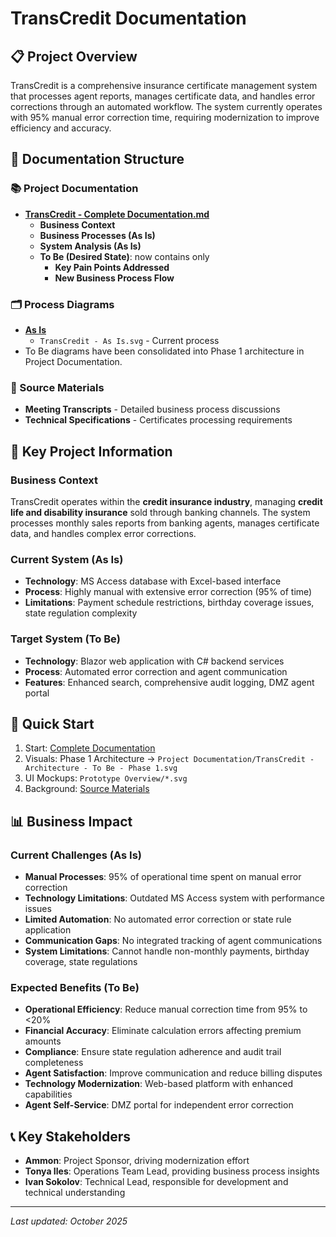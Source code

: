 # TransCredit Documentation

## 📋 Project Overview
TransCredit is a comprehensive insurance certificate management system that processes agent reports, manages certificate data, and handles error corrections through an automated workflow. The system currently operates with 95% manual error correction time, requiring modernization to improve efficiency and accuracy.

## 📁 Documentation Structure

### 📚 Project Documentation
- **[TransCredit - Complete Documentation.md](./Project%20Documentation/TransCredit%20-%20Complete%20Documentation.md)**
  - **Business Context**
  - **Business Processes (As Is)**
  - **System Analysis (As Is)**
  - **To Be (Desired State)**: now contains only
    - **Key Pain Points Addressed**
    - **New Business Process Flow**

### 🗂️ Process Diagrams
- **[As Is](./Process%20Diagrams/As%20Is/)**
  - `TransCredit - As Is.svg` - Current process
- To Be diagrams have been consolidated into Phase 1 architecture in Project Documentation.

### 📄 Source Materials
- **Meeting Transcripts** - Detailed business process discussions
- **Technical Specifications** - Certificates processing requirements

## 🎯 Key Project Information

### Business Context
TransCredit operates within the **credit insurance industry**, managing **credit life and disability insurance** sold through banking channels. The system processes monthly sales reports from banking agents, manages certificate data, and handles complex error corrections.

### Current System (As Is)
- **Technology**: MS Access database with Excel-based interface
- **Process**: Highly manual with extensive error correction (95% of time)
- **Limitations**: Payment schedule restrictions, birthday coverage issues, state regulation complexity

### Target System (To Be)
- **Technology**: Blazor web application with C# backend services
- **Process**: Automated error correction and agent communication
- **Features**: Enhanced search, comprehensive audit logging, DMZ agent portal

## 🚀 Quick Start
1. Start: [Complete Documentation](./Project%20Documentation/TransCredit%20-%20Complete%20Documentation.md)
2. Visuals: Phase 1 Architecture → `Project Documentation/TransCredit - Architecture - To Be - Phase 1.svg`
3. UI Mockups: `Prototype Overview/*.svg`
4. Background: [Source Materials](./Source%20Materials/)

## 📊 Business Impact

### Current Challenges (As Is)
- **Manual Processes**: 95% of operational time spent on manual error correction
- **Technology Limitations**: Outdated MS Access system with performance issues
- **Limited Automation**: No automated error correction or state rule application
- **Communication Gaps**: No integrated tracking of agent communications
- **System Limitations**: Cannot handle non-monthly payments, birthday coverage, state regulations

### Expected Benefits (To Be)
- **Operational Efficiency**: Reduce manual correction time from 95% to <20%
- **Financial Accuracy**: Eliminate calculation errors affecting premium amounts
- **Compliance**: Ensure state regulation adherence and audit trail completeness
- **Agent Satisfaction**: Improve communication and reduce billing disputes
- **Technology Modernization**: Web-based platform with enhanced capabilities
- **Agent Self-Service**: DMZ portal for independent error correction

## 📞 Key Stakeholders
- **Ammon**: Project Sponsor, driving modernization effort
- **Tonya Iles**: Operations Team Lead, providing business process insights
- **Ivan Sokolov**: Technical Lead, responsible for development and technical understanding

---
*Last updated: October 2025*
